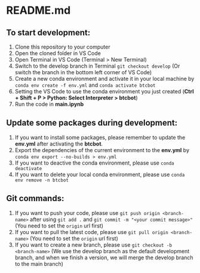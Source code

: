# README.md

## To start development:
1.  Clone this repository to your computer
2.  Open the cloned folder in VS Code
3.  Open Terminal in VS Code (Terminal > New Terminal)
4.  Switch to the develop branch in Terminal `git checkout develop` (Or switch the branch in the bottom left corner of VS Code)
5.  Create a new conda environment and activate it in your local machine by `conda env create -f env.yml` and `conda activate btcbot`
6.  Setting the VS Code to use the conda environment you just created (**Ctrl + Shift + P > Python: Select Interpreter > btcbot**)
7.  Run the code in **main.ipynb**

   
## Update some packages during development:
1.  If you want to install some packages, please remember to update the **env.yml** after activating the **btcbot**. 
2.  Export the dependencies of the current environment to the **env.yml** by `conda env export --no-builds > env.yml`
3.  If you want to deactive the conda environment, please use `conda deactivate`
4.  If you want to delete your local conda environment, please use `conda env remove -n btcbot`

## Git commands:
1.  If you want to push your code, please use `git push origin <branch-name>` after using `git add .` and `git commit -m "<your commit message>"` (You need to set the `origin` url first)
2.  If you want to pull the latest code, please use `git pull origin <branch-name>` (You need to set the `origin` url first)
3.  If you want to create a new branch, please use `git checkout -b <branch-name>` (We use the develop branch as the default development branch, and when we finish a version, we will merge the develop branch to the main branch)

